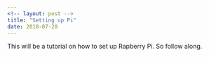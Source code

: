 ```yaml
---
<!-- layout: post -->
title: "Setting up Pi"
date: 2018-07-20
---
```


This will be a tutorial on how to set up Rapberry Pi. So follow along.
